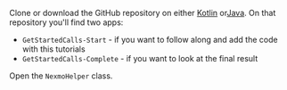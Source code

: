 Clone or download the GitHub repository on either [Kotlin](https://github.com/Nexmo/Client-Get-Started-InApp-Voice-Android-Kotlin) or[Java](https://github.com/Nexmo/Client-Get-Started-InApp-Voice-Android-Java). On that repository you'll find two apps:

- `GetStartedCalls-Start` - if you want to follow along and add the code with this tutorials
- `GetStartedCalls-Complete` - if you want to look at the final result

Open the `NexmoHelper` class.